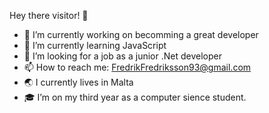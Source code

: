 Hey there visitor! 👋
- 🔭 I’m currently working on becomming a great developer 
- 🌱 I’m currently learning JavaScript
- 👯 I’m looking for a job as a junior .Net developer
- 📫 How to reach me: FredrikFredriksson93@gmail.com  
- 🌏 I currently lives in Malta 
- 🎓 I’m on my third year as a computer sience student. 


